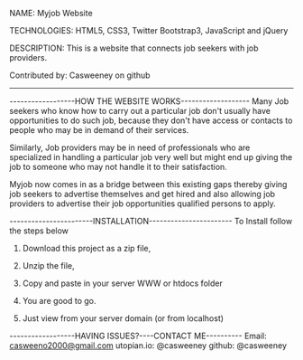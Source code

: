 NAME: Myjob Website

TECHNOLOGIES: HTML5, CSS3, Twitter Bootstrap3, JavaScript and jQuery

DESCRIPTION: This is a website that connects job seekers with job providers.

Contributed by: Casweeney on github

----------------------------------------------------------

------------------HOW THE WEBSITE WORKS-------------------
Many Job seekers who know how to carry out a particular job don't usually have opportunities to do such job,
because they don't have access or contacts to people who may be in demand of their services.

Similarly, Job providers may be in need of professionals who are specialized in handling a particular job very well but
might end up giving the job to someone who may not handle it to their satisfaction.

Myjob now comes in as a bridge between this existing gaps thereby giving job seekers to advertise themselves and
get hired and also allowing job providers to advertise their job opportunities qualified persons to apply.


-----------------------INSTALLATION-----------------------
To Install follow the steps below

1. Download this project as a zip file,
2. Unzip the file,
3. Copy and paste in your server WWW or htdocs folder
4. You are good to go.

5. Just view from your server domain (or from localhost)

------------------HAVING ISSUES?----CONTACT ME----------
Email: casweeno2000@gmail.com
utopian.io: @casweeney
github: @casweeney